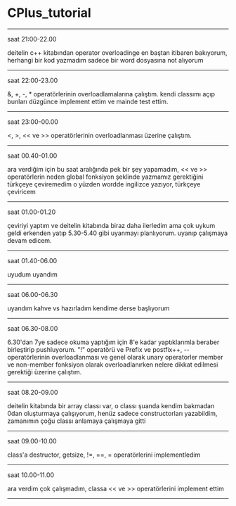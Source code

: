 # CPlus_tutorial

**********************************************************************************
saat 21:00-22.00

deitelin c++ kitabından operator overloadinge en baştan itibaren bakıyorum, herhangi bir kod yazmadım sadece bir word dosyasına not alıyorum
**********************************************************************************
saat 22:00-23.00

&, +, -, * operatörlerinin overloadlamalarına çalıştım. kendi classımı açıp bunları düzgünce implement ettim ve mainde test ettim.
**********************************************************************************
saat 23:00-00.00

<, >, << ve >> operatörlerinin overloadlanması üzerine çalıştım.
**********************************************************************************
saat 00.40-01.00

ara verdiğim için bu saat aralığında pek bir şey yapamadım, << ve >> operatörlerin neden global fonksiyon şeklinde yazmamız gerektiğini türkçeye çeviremedim o yüzden wordde ingilizce yazıyor, türkçeye çeviricem
**********************************************************************************
saat 01.00-01.20

çeviriyi yaptım ve deitelin kitabında biraz daha ilerledim ama çok uykum geldi erkenden yatıp 5.30-5.40 gibi uyanmayı planlıyorum. uyanıp çalışmaya devam edicem.
**********************************************************************************
saat 01.40-06.00

uyudum uyandım
**********************************************************************************
saat 06.00-06.30

uyandım kahve vs hazırladım kendime derse başlıyorum
**********************************************************************************
saat 06.30-08.00

6.30'dan 7ye sadece okuma yaptığım için  8'e kadar yaptıklarımla beraber birleştirip pushluyorum. "!" operatörü ve Prefix ve postfix++, -- operatörlerinin overloadlanması ve genel olarak unary operatorler member ve non-member fonksiyon olarak overloadlanırken nelere dikkat edilmesi gerektiği üzerine çalıştım.
**********************************************************************************
saat 08.20-09.00

deitelin kitabında bir array classı var, o classı şuanda kendim bakmadan 0dan oluşturmaya çalışıyorum, henüz sadece constructorları yazabildim, zamanımın çoğu classı anlamaya çalışmaya gitti
**********************************************************************************
saat 09.00-10.00

class'a destructor, getsize, !=, ==, = operatörlerini implementledim
**********************************************************************************
saat 10.00-11.00

ara verdim çok çalışmadım, classa << ve >> operatörlerini implement ettim
**********************************************************************************
